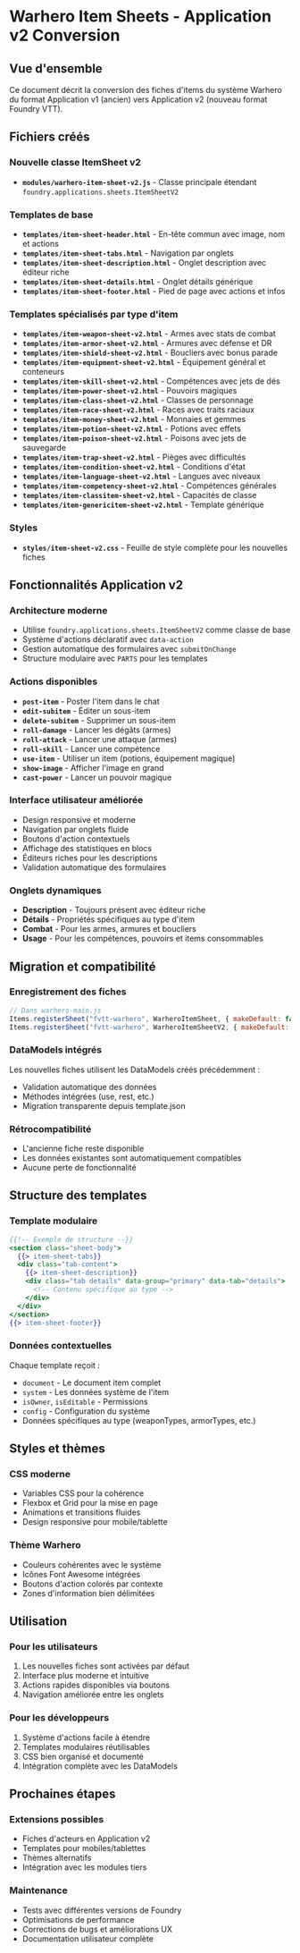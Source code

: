 # Warhero Item Sheets - Application v2 Conversion

## Vue d'ensemble

Ce document décrit la conversion des fiches d'items du système Warhero du format Application v1 (ancien) vers Application v2 (nouveau format Foundry VTT).

## Fichiers créés

### Nouvelle classe ItemSheet v2
- **`modules/warhero-item-sheet-v2.js`** - Classe principale étendant `foundry.applications.sheets.ItemSheetV2`

### Templates de base
- **`templates/item-sheet-header.html`** - En-tête commun avec image, nom et actions
- **`templates/item-sheet-tabs.html`** - Navigation par onglets
- **`templates/item-sheet-description.html`** - Onglet description avec éditeur riche
- **`templates/item-sheet-details.html`** - Onglet détails générique
- **`templates/item-sheet-footer.html`** - Pied de page avec actions et infos

### Templates spécialisés par type d'item
- **`templates/item-weapon-sheet-v2.html`** - Armes avec stats de combat
- **`templates/item-armor-sheet-v2.html`** - Armures avec défense et DR
- **`templates/item-shield-sheet-v2.html`** - Boucliers avec bonus parade
- **`templates/item-equipment-sheet-v2.html`** - Équipement général et conteneurs
- **`templates/item-skill-sheet-v2.html`** - Compétences avec jets de dés
- **`templates/item-power-sheet-v2.html`** - Pouvoirs magiques
- **`templates/item-class-sheet-v2.html`** - Classes de personnage
- **`templates/item-race-sheet-v2.html`** - Races avec traits raciaux
- **`templates/item-money-sheet-v2.html`** - Monnaies et gemmes
- **`templates/item-potion-sheet-v2.html`** - Potions avec effets
- **`templates/item-poison-sheet-v2.html`** - Poisons avec jets de sauvegarde
- **`templates/item-trap-sheet-v2.html`** - Pièges avec difficultés
- **`templates/item-condition-sheet-v2.html`** - Conditions d'état
- **`templates/item-language-sheet-v2.html`** - Langues avec niveaux
- **`templates/item-competency-sheet-v2.html`** - Compétences générales
- **`templates/item-classitem-sheet-v2.html`** - Capacités de classe
- **`templates/item-genericitem-sheet-v2.html`** - Template générique

### Styles
- **`styles/item-sheet-v2.css`** - Feuille de style complète pour les nouvelles fiches

## Fonctionnalités Application v2

### Architecture moderne
- Utilise `foundry.applications.sheets.ItemSheetV2` comme classe de base
- Système d'actions déclaratif avec `data-action`
- Gestion automatique des formulaires avec `submitOnChange`
- Structure modulaire avec `PARTS` pour les templates

### Actions disponibles
- **`post-item`** - Poster l'item dans le chat
- **`edit-subitem`** - Éditer un sous-item
- **`delete-subitem`** - Supprimer un sous-item
- **`roll-damage`** - Lancer les dégâts (armes)
- **`roll-attack`** - Lancer une attaque (armes)
- **`roll-skill`** - Lancer une compétence
- **`use-item`** - Utiliser un item (potions, équipement magique)
- **`show-image`** - Afficher l'image en grand
- **`cast-power`** - Lancer un pouvoir magique

### Interface utilisateur améliorée
- Design responsive et moderne
- Navigation par onglets fluide
- Boutons d'action contextuels
- Affichage des statistiques en blocs
- Éditeurs riches pour les descriptions
- Validation automatique des formulaires

### Onglets dynamiques
- **Description** - Toujours présent avec éditeur riche
- **Détails** - Propriétés spécifiques au type d'item
- **Combat** - Pour les armes, armures et boucliers
- **Usage** - Pour les compétences, pouvoirs et items consommables

## Migration et compatibilité

### Enregistrement des fiches
```javascript
// Dans warhero-main.js
Items.registerSheet("fvtt-warhero", WarheroItemSheet, { makeDefault: false });
Items.registerSheet("fvtt-warhero", WarheroItemSheetV2, { makeDefault: true });
```

### DataModels intégrés
Les nouvelles fiches utilisent les DataModels créés précédemment :
- Validation automatique des données
- Méthodes intégrées (use, rest, etc.)
- Migration transparente depuis template.json

### Rétrocompatibilité
- L'ancienne fiche reste disponible
- Les données existantes sont automatiquement compatibles
- Aucune perte de fonctionnalité

## Structure des templates

### Template modulaire
```handlebars
{{!-- Exemple de structure --}}
<section class="sheet-body">
  {{> item-sheet-tabs}}
  <div class="tab-content">
    {{> item-sheet-description}}
    <div class="tab details" data-group="primary" data-tab="details">
      <!-- Contenu spécifique au type -->
    </div>
  </div>
</section>
{{> item-sheet-footer}}
```

### Données contextuelles
Chaque template reçoit :
- `document` - Le document item complet
- `system` - Les données système de l'item
- `isOwner`, `isEditable` - Permissions
- `config` - Configuration du système
- Données spécifiques au type (weaponTypes, armorTypes, etc.)

## Styles et thèmes

### CSS moderne
- Variables CSS pour la cohérence
- Flexbox et Grid pour la mise en page
- Animations et transitions fluides
- Design responsive pour mobile/tablette

### Thème Warhero
- Couleurs cohérentes avec le système
- Icônes Font Awesome intégrées
- Boutons d'action colorés par contexte
- Zones d'information bien délimitées

## Utilisation

### Pour les utilisateurs
1. Les nouvelles fiches sont activées par défaut
2. Interface plus moderne et intuitive
3. Actions rapides disponibles via boutons
4. Navigation améliorée entre les onglets

### Pour les développeurs
1. Système d'actions facile à étendre
2. Templates modulaires réutilisables
3. CSS bien organisé et documenté
4. Intégration complète avec les DataModels

## Prochaines étapes

### Extensions possibles
- Fiches d'acteurs en Application v2
- Templates pour mobiles/tablettes
- Thèmes alternatifs
- Intégration avec les modules tiers

### Maintenance
- Tests avec différentes versions de Foundry
- Optimisations de performance
- Corrections de bugs et améliorations UX
- Documentation utilisateur complète